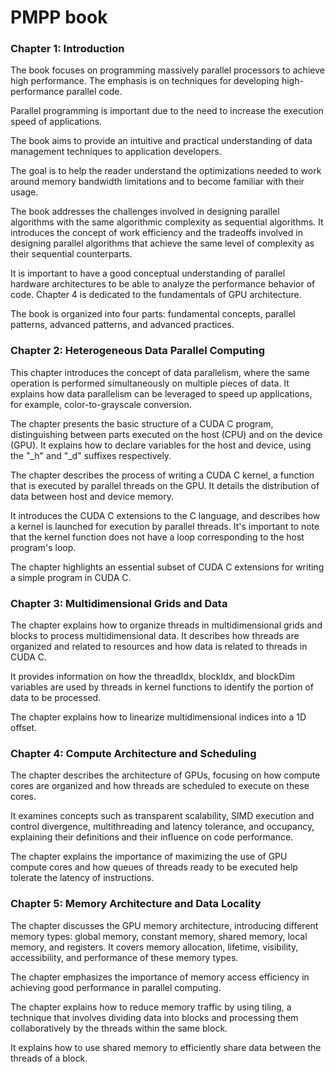 # PMPP book

### Chapter 1: Introduction

The book focuses on programming massively parallel processors to achieve high performance. The emphasis is on techniques for developing high-performance parallel code.

Parallel programming is important due to the need to increase the execution speed of applications.

The book aims to provide an intuitive and practical understanding of data management techniques to application developers.

The goal is to help the reader understand the optimizations needed to work around memory bandwidth limitations and to become familiar with their usage.

The book addresses the challenges involved in designing parallel algorithms with the same algorithmic complexity as sequential algorithms. It introduces the concept of work efficiency and the tradeoffs involved in designing parallel algorithms that achieve the same level of complexity as their sequential counterparts.

It is important to have a good conceptual understanding of parallel hardware architectures to be able to analyze the performance behavior of code. Chapter 4 is dedicated to the fundamentals of GPU architecture.

The book is organized into four parts: fundamental concepts, parallel patterns, advanced patterns, and advanced practices.


### Chapter 2: Heterogeneous Data Parallel Computing

This chapter introduces the concept of data parallelism, where the same operation is performed simultaneously on multiple pieces of data. It explains how data parallelism can be leveraged to speed up applications, for example, color-to-grayscale conversion.

The chapter presents the basic structure of a CUDA C program, distinguishing between parts executed on the host (CPU) and on the device (GPU). It explains how to declare variables for the host and device, using the "_h" and "_d" suffixes respectively.

The chapter describes the process of writing a CUDA C kernel, a function that is executed by parallel threads on the GPU. It details the distribution of data between host and device memory.

It introduces the CUDA C extensions to the C language, and describes how a kernel is launched for execution by parallel threads. It's important to note that the kernel function does not have a loop corresponding to the host program's loop.

The chapter highlights an essential subset of CUDA C extensions for writing a simple program in CUDA C.


### Chapter 3: Multidimensional Grids and Data

The chapter explains how to organize threads in multidimensional grids and blocks to process multidimensional data. It describes how threads are organized and related to resources and how data is related to threads in CUDA C.

It provides information on how the threadIdx, blockIdx, and blockDim variables are used by threads in kernel functions to identify the portion of data to be processed.

The chapter explains how to linearize multidimensional indices into a 1D offset.

### Chapter 4: Compute Architecture and Scheduling

The chapter describes the architecture of GPUs, focusing on how compute cores are organized and how threads are scheduled to execute on these cores.

It examines concepts such as transparent scalability, SIMD execution and control divergence, multithreading and latency tolerance, and occupancy, explaining their definitions and their influence on code performance.

The chapter explains the importance of maximizing the use of GPU compute cores and how queues of threads ready to be executed help tolerate the latency of instructions.

### Chapter 5: Memory Architecture and Data Locality

The chapter discusses the GPU memory architecture, introducing different memory types: global memory, constant memory, shared memory, local memory, and registers. It covers memory allocation, lifetime, visibility, accessibility, and performance of these memory types.

The chapter emphasizes the importance of memory access efficiency in achieving good performance in parallel computing.

The chapter explains how to reduce memory traffic by using tiling, a technique that involves dividing data into blocks and processing them collaboratively by the threads within the same block.

It explains how to use shared memory to efficiently share data between the threads of a block.